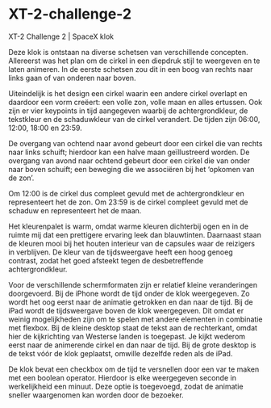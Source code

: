 # XT-2-challenge-2
XT-2 Challenge 2 | SpaceX klok

Deze klok is ontstaan na diverse schetsen van verschillende concepten. Allereerst was het plan om de cirkel in een diepdruk stijl te weergeven en te laten animeren. In de eerste schetsen zou dit in een boog van rechts naar links gaan of van onderen naar boven. 

Uiteindelijk is het design een cirkel waarin een andere cirkel overlapt en daardoor een vorm creëert: een volle zon, volle maan en alles ertussen. Ook zijn er vier keypoints in tijd aangegeven waarbij de achtergrondkleur, de tekstkleur en de schaduwkleur van de cirkel verandert. De tijden zijn 06:00, 12:00, 18:00 en 23:59. 

De overgang van ochtend naar avond gebeurt door een cirkel die van rechts naar links schuift; hierdoor kan een halve maan geïllustreerd worden. De overgang van avond naar ochtend gebeurt door een cirkel die van onder naar boven schuift; een beweging die we associëren bij het ‘opkomen van de zon’. 

Om 12:00 is de cirkel dus compleet gevuld met de achtergrondkleur en representeert het de zon. Om 23:59 is de cirkel compleet gevuld met de schaduw en representeert het de maan. 

Het kleurenpalet is warm, omdat warme kleuren dichterbij ogen en in de ruimte mij dat een prettigere ervaring leek dan blauwtinten. Daarnaast staan de kleuren mooi bij het houten interieur van de capsules waar de reizigers in verblijven. De kleur van de tijdsweergave heeft een hoog genoeg contrast, zodat het goed afsteekt tegen de desbetreffende achtergrondkleur.

Voor de verschillende schermformaten zijn er relatief kleine veranderingen doorgevoerd. Bij de iPhone wordt de tijd onder de klok weergegeven. Zo wordt het oog eerst naar de animatie getrokken en dan naar de tijd. Bij de iPad wordt de tijdsweergave boven de klok weergegeven. Dit omdat er weinig mogelijkheden zijn om te spelen met andere elementen in combinatie met flexbox. Bij de kleine desktop staat de tekst aan de rechterkant, omdat hier de kijkrichting van Westerse landen is toegepast. Je kijkt wederom eerst naar de animerende cirkel en dan naar de tijd. Bij de grote desktop is de tekst vóór de klok geplaatst, omwille dezelfde reden als de iPad. 

De klok bevat een checkbox om de tijd te versnellen door een var te maken met een boolean operator. Hierdoor is elke weergegeven seconde in werkelijkheid een minuut. Deze optie is toegevoegd, zodat de animatie sneller waargenomen kan worden door de bezoeker. 
